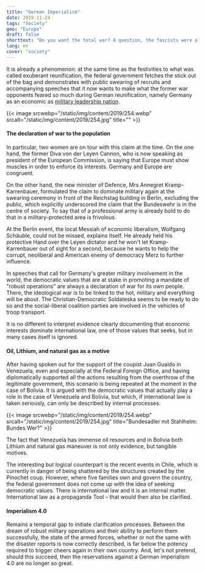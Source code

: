 ```yaml
---
title: "German Imperialism"
date: 2019-11-24
tags: "Society"
geo: "Europe"
draft: false
shorttext: "Do you want the total war? A question, the fascists were already. Today it is from the Leyen and Annegret Kramp-Karrenbauer who want the war."
lang: en
cover: "society"
---
```


It is already a phenomenon: at the same time as the festivities to what was called exuberant reunification, the federal government fetches the stick out of the bag and demonstrates with public swearing of recruits and accompanying speeches that it now wants to make what the former war opponents feared so much during German reunification, namely Germany as an economic as [military leadership nation](https://www.graswurzel.net/gwr/2014/03/alle-kriegseinsaetze-der-bundeswehr-stoppen/ "Alle Kriegseinsätze der Bundeswehr stoppen!").

{{< image srcwebp="/static/img/content/2019/254.webp" srcalt="/static/img/content/2019/254.jpg" title="" >}}

#### The declaration of war to the population

In particular, two women are on tour with this claim at the time. On the one hand, the former Diva von der Leyen Cannon, who is now speaking as president of the European Commission, is saying that Europe must show muscles in order to enforce its interests. Germany and Europe are congruent.

On the other hand, the new minister of Defence, Mrs Annegret Kramp-Karrenbauer, formulated the claim to dominate military again at the swearing ceremony in front of the Reichstag building in Berlin, excluding the public, which explicitly underscored the claim that the Bundeswehr is in the centre of society. To say that of a professional army is already bold to do that in a military-protected area is frivolous.

At the Berlin event, the local Messiah of economic liberalism, Wolfgang Schäuble, could not be missed, explains itself. He already held his protective Hand over the Leyen dictator and he won't let Kramp-Karrenbauer out of sight for a second, because he wants to help the corrupt, neoliberal and American enemy of democracy Merz to further influence.

In speeches that call for Germany's greater military involvement in the world, the democratic values that are at stake in promoting a mandate of "robust operations" are always a declaration of war for its own people. There, the ideological war is to be linked to the hot, military and everything will be about. The Christian-Democratic Soldateska seems to be ready to do so and the social-liberal coalition parties are involved in the vehicles of troop transport.

It is no different to interpret evidence clearly documenting that economic interests dominate international law, one of those values that seeks, but in many cases itself is ignored.

#### Oil, Lithium, and natural gas as a motive

After having spoken out for the support of the coupist Juan Guaído in Venezuela, even and especially at the Federal Foreign Office, and having diplomatically supported all the actions resulting from the overthrow of the legitimate government, this scenario is being repeated at the moment in the case of Bolivia. It is argued with the democratic values that actually play a role in the case of Venezuela and Bolivia, but which, if international law is taken seriously, can only be described by internal processes.

{{< image srcwebp="/static/img/content/2019/254.webp" srcalt="/static/img/content/2019/254.jpg" title="Bundesadler mit Stahlhelm: Bundes Wer?" >}}

The fact that Venezuela has immense oil resources and in Bolivia both Lithium and natural gas maneuver is not only evidence, but tangible motives.

The interesting but logical counterpart is the recent events in Chile, which is currently in danger of being shattered by the structures created by the Pinochet coup. However, where five families own and govern the country, the federal government does not come up with the idea of seeking democratic values. There is international law and it is an internal matter. International law as a propaganda Tool – that would then also be clarified.

#### Imperialism 4.0

Remains a temporal gap to initiate clarification processes. Between the dream of robust military operations and their ability to perform them successfully, the state of the armed forces, whether or not the same with the disaster reports is now correctly described, is far below the potency required to trigger cheers again in their own country. And, let's not pretend, should this succeed, then the reservations against a German imperialism 4.0 are no longer so great.
